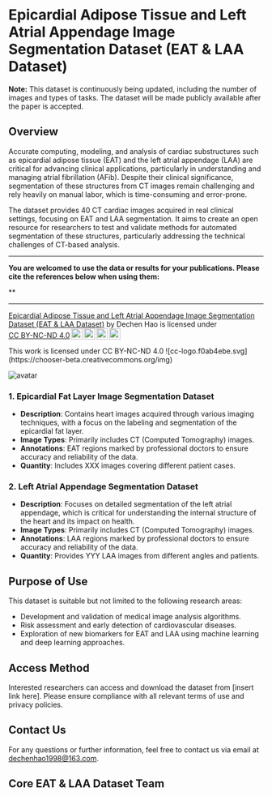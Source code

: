 # Epicardial Adipose Tissue and Left Atrial Appendage Image Segmentation Dataset (EAT & LAA Dataset)

**Note:**
This dataset is continuously being updated, including the number of images and types of tasks. The dataset will be made publicly available after the paper is accepted.


## Overview
Accurate computing, modeling, and analysis of cardiac substructures such as epicardial adipose tissue (EAT) and the left atrial appendage (LAA) are critical for advancing clinical applications, particularly in understanding and managing atrial fibrillation (AFib). Despite their clinical significance, segmentation of these structures from CT images remain challenging and rely heavily on manual labor, which is time-consuming and error-prone.

The dataset provides 40 CT cardiac images acquired in real clinical settings, focusing on EAT and LAA segmentation. It aims to create an open resource for researchers to test and validate methods for automated segmentation of these structures, particularly addressing the technical challenges of CT-based analysis. 


* * *
**You are welcomed to use the data or results for your publications. Please cite the references below when using them:**

**
* * *
<p xmlns:cc="http://creativecommons.org/ns#" xmlns:dct="http://purl.org/dc/terms/"><a property="dct:title" rel="cc:attributionURL" href="https://github.com/HAOoO-DC/Epicardial-Adipose-Tissue-and-Left-Atrial-Appendage-Image-Segmentation-Dataset">Epicardial Adipose Tissue and Left Atrial Appendage Image Segmentation Dataset (EAT & LAA Dataset)</a> by <span property="cc:attributionName">Dechen Hao</span> is licensed under <a href="https://creativecommons.org/licenses/by-nc-nd/4.0/?ref=chooser-v1" target="_blank" rel="license noopener noreferrer" style="display:inline-block;">CC BY-NC-ND 4.0<img style="height:22px!important;margin-left:3px;vertical-align:text-bottom;" src="https://mirrors.creativecommons.org/presskit/icons/cc.svg?ref=chooser-v1" alt=""><img style="height:22px!important;margin-left:3px;vertical-align:text-bottom;" src="https://mirrors.creativecommons.org/presskit/icons/by.svg?ref=chooser-v1" alt=""><img style="height:22px!important;margin-left:3px;vertical-align:text-bottom;" src="https://mirrors.creativecommons.org/presskit/icons/nc.svg?ref=chooser-v1" alt=""><img style="height:22px!important;margin-left:3px;vertical-align:text-bottom;" src="https://mirrors.creativecommons.org/presskit/icons/nd.svg?ref=chooser-v1" alt=""></a></p>
This work&nbsp;is licensed under&nbsp;CC BY-NC-ND 4.0&nbsp;![cc-logo.f0ab4ebe.svg](https://chooser-beta.creativecommons.org/img)

![avatar](https://chooser-beta.creativecommons.org/img/cc-logo.f0ab4ebe.svg)


### 1. Epicardial Fat Layer Image Segmentation Dataset
- **Description**: Contains heart images acquired through various imaging techniques, with a focus on the labeling and segmentation of the epicardial fat layer.
- **Image Types**: Primarily includes CT (Computed Tomography) images.
- **Annotations**: EAT regions marked by professional doctors to ensure accuracy and reliability of the data.
- **Quantity**: Includes XXX images covering different patient cases.

### 2. Left Atrial Appendage Segmentation Dataset
- **Description**: Focuses on detailed segmentation of the left atrial appendage, which is critical for understanding the internal structure of the heart and its impact on health.
- **Image Types**: Primarily includes CT (Computed Tomography) images.
- **Annotations**: LAA regions marked by professional doctors to ensure accuracy and reliability of the data.
- **Quantity**: Provides YYY LAA images from different angles and patients.


## Purpose of Use

This dataset is suitable but not limited to the following research areas:
- Development and validation of medical image analysis algorithms.
- Risk assessment and early detection of cardiovascular diseases.
- Exploration of new biomarkers for EAT and LAA using machine learning and deep learning approaches.
## Access Method
Interested researchers can access and download the dataset from [insert link here]. Please ensure compliance with all relevant terms of use and privacy policies.
## Contact Us
For any questions or further information, feel free to contact us via email at dechenhao1998@163.com.


## Core EAT & LAA Dataset Team


